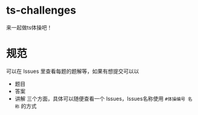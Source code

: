 # ts-challenges
来一起做ts体操吧！

# 规范
可以在 Issues 里查看每题的题解等，如果有想提交可以以
- 题目
- 答案
- 讲解
三个方面，具体可以随便查看一个 Issues，Issues名称使用 `#体操编号 名称` 的方式
